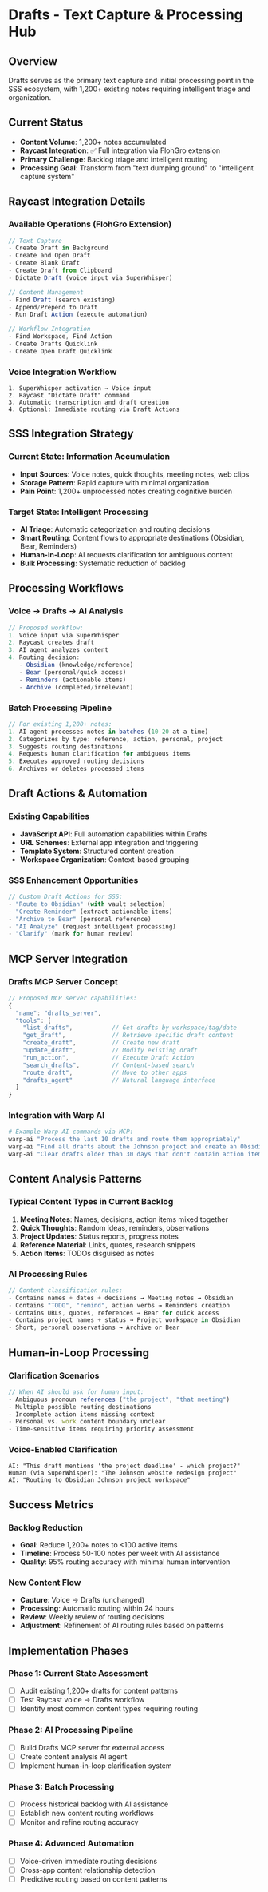 # Drafts - Text Capture & Processing Hub

## Overview
Drafts serves as the primary text capture and initial processing point in the SSS ecosystem, with 1,200+ existing notes requiring intelligent triage and organization.

## Current Status
- **Content Volume**: 1,200+ notes accumulated
- **Raycast Integration**: ✅ Full integration via FlohGro extension
- **Primary Challenge**: Backlog triage and intelligent routing
- **Processing Goal**: Transform from "text dumping ground" to "intelligent capture system"

## Raycast Integration Details

### Available Operations (FlohGro Extension)
```typescript
// Text Capture
- Create Draft in Background
- Create and Open Draft
- Create Blank Draft
- Create Draft from Clipboard
- Dictate Draft (voice input via SuperWhisper)

// Content Management  
- Find Draft (search existing)
- Append/Prepend to Draft
- Run Draft Action (execute automation)

// Workflow Integration
- Find Workspace, Find Action
- Create Drafts Quicklink
- Create Open Draft Quicklink
```

### Voice Integration Workflow
```
1. SuperWhisper activation → Voice input
2. Raycast "Dictate Draft" command 
3. Automatic transcription and draft creation
4. Optional: Immediate routing via Draft Actions
```

## SSS Integration Strategy

### Current State: Information Accumulation
- **Input Sources**: Voice notes, quick thoughts, meeting notes, web clips
- **Storage Pattern**: Rapid capture with minimal organization
- **Pain Point**: 1,200+ unprocessed notes creating cognitive burden

### Target State: Intelligent Processing
- **AI Triage**: Automatic categorization and routing decisions
- **Smart Routing**: Content flows to appropriate destinations (Obsidian, Bear, Reminders)
- **Human-in-Loop**: AI requests clarification for ambiguous content
- **Bulk Processing**: Systematic reduction of backlog

## Processing Workflows

### Voice → Drafts → AI Analysis
```typescript
// Proposed workflow:
1. Voice input via SuperWhisper
2. Raycast creates draft
3. AI agent analyzes content
4. Routing decision: 
   - Obsidian (knowledge/reference)
   - Bear (personal/quick access)
   - Reminders (actionable items)
   - Archive (completed/irrelevant)
```

### Batch Processing Pipeline
```typescript
// For existing 1,200+ notes:
1. AI agent processes notes in batches (10-20 at a time)
2. Categorizes by type: reference, action, personal, project
3. Suggests routing destinations
4. Requests human clarification for ambiguous items
5. Executes approved routing decisions
6. Archives or deletes processed items
```

## Draft Actions & Automation

### Existing Capabilities
- **JavaScript API**: Full automation capabilities within Drafts
- **URL Schemes**: External app integration and triggering
- **Template System**: Structured content creation
- **Workspace Organization**: Context-based grouping

### SSS Enhancement Opportunities
```typescript
// Custom Draft Actions for SSS:
- "Route to Obsidian" (with vault selection)
- "Create Reminder" (extract actionable items)
- "Archive to Bear" (personal reference)
- "AI Analyze" (request intelligent processing)
- "Clarify" (mark for human review)
```

## MCP Server Integration

### Drafts MCP Server Concept
```typescript
// Proposed MCP server capabilities:
{
  "name": "drafts_server",
  "tools": [
    "list_drafts",           // Get drafts by workspace/tag/date
    "get_draft",             // Retrieve specific draft content
    "create_draft",          // Create new draft
    "update_draft",          // Modify existing draft
    "run_action",            // Execute Draft Action
    "search_drafts",         // Content-based search
    "route_draft",           // Move to other apps
    "drafts_agent"           // Natural language interface
  ]
}
```

### Integration with Warp AI
```bash
# Example Warp AI commands via MCP:
warp-ai "Process the last 10 drafts and route them appropriately"
warp-ai "Find all drafts about the Johnson project and create an Obsidian summary"
warp-ai "Clear drafts older than 30 days that don't contain action items"
```

## Content Analysis Patterns

### Typical Content Types in Current Backlog
1. **Meeting Notes**: Names, decisions, action items mixed together
2. **Quick Thoughts**: Random ideas, reminders, observations  
3. **Project Updates**: Status reports, progress notes
4. **Reference Material**: Links, quotes, research snippets
5. **Action Items**: TODOs disguised as notes

### AI Processing Rules
```typescript
// Content classification rules:
- Contains names + dates + decisions → Meeting notes → Obsidian
- Contains "TODO", "remind", action verbs → Reminders creation
- Contains URLs, quotes, references → Bear for quick access
- Contains project names + status → Project workspace in Obsidian
- Short, personal observations → Archive or Bear
```

## Human-in-Loop Processing

### Clarification Scenarios
```typescript
// When AI should ask for human input:
- Ambiguous pronoun references ("the project", "that meeting")
- Multiple possible routing destinations
- Incomplete action items missing context
- Personal vs. work content boundary unclear
- Time-sensitive items requiring priority assessment
```

### Voice-Enabled Clarification
```
AI: "This draft mentions 'the project deadline' - which project?"
Human (via SuperWhisper): "The Johnson website redesign project"
AI: "Routing to Obsidian Johnson project workspace"
```

## Success Metrics

### Backlog Reduction
- **Goal**: Reduce 1,200+ notes to <100 active items
- **Timeline**: Process 50-100 notes per week with AI assistance
- **Quality**: 95% routing accuracy with minimal human intervention

### New Content Flow
- **Capture**: Voice → Drafts (unchanged)
- **Processing**: Automatic routing within 24 hours
- **Review**: Weekly review of routing decisions
- **Adjustment**: Refinement of AI routing rules based on patterns

## Implementation Phases

### Phase 1: Current State Assessment
- [ ] Audit existing 1,200+ drafts for content patterns
- [ ] Test Raycast voice → Drafts workflow
- [ ] Identify most common content types requiring routing

### Phase 2: AI Processing Pipeline
- [ ] Build Drafts MCP server for external access
- [ ] Create content analysis AI agent
- [ ] Implement human-in-loop clarification system

### Phase 3: Batch Processing
- [ ] Process historical backlog with AI assistance
- [ ] Establish new content routing workflows
- [ ] Monitor and refine routing accuracy

### Phase 4: Advanced Automation
- [ ] Voice-driven immediate routing decisions
- [ ] Cross-app content relationship detection
- [ ] Predictive routing based on content patterns